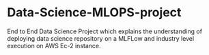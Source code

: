 # Data-Science-MLOPS-project

End to End Data Science Project which explains the understanding of deploying data science repository on a MLFLow and industry level execution on AWS Ec-2 instance.
